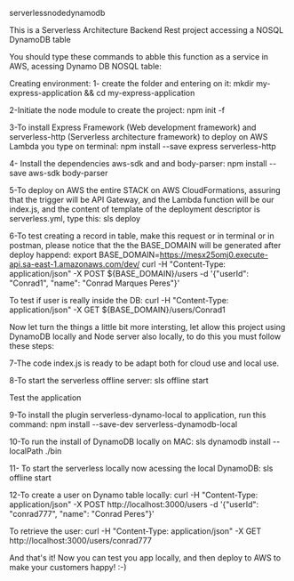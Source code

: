 serverlessnodedynamodb

This is a Serverless Architecture Backend Rest project accessing a NOSQL DynamoDB table

You should type these commands to abble this function as a service in AWS, acessing Dynamo DB NOSQL table:

Creating environment: 1- create the folder and entering on it: mkdir my-express-application && cd my-express-application

2-Initiate the node module to create the project: npm init -f

3-To install Express Framework (Web development framework) and serverless-http (Serverless architecture framework) to deploy on AWS Lambda you type on terminal: npm install --save express serverless-http

4- Install the dependencies aws-sdk and and body-parser: npm install --save aws-sdk body-parser

5-To deploy on AWS the entire STACK on AWS CloudFormations, assuring that the trigger will be API Gateway, and the Lambda function will be our index.js, and the content of template of the deployment descriptor is serverless.yml, type this: sls deploy

6-To test creating a record in table, make this request or in terminal or in postman, please notice that the the BASE_DOMAIN will be generated after deploy happend: export BASE_DOMAIN=https://mesx25omj0.execute-api.sa-east-1.amazonaws.com/dev/ curl -H "Content-Type: application/json" -X POST ${BASE_DOMAIN}/users -d '{"userId": "Conrad1", "name": "Conrad Marques Peres"}'

To test if user is really inside the DB: curl -H "Content-Type: application/json" -X GET ${BASE_DOMAIN}/users/Conrad1

Now let turn the things a little bit more intersting, let allow this project using DynamoDB locally and Node server also locally, to do this you must follow these steps:

7-The code index.js is ready to be adapt both for cloud use and local use.

8-To start the serverless offline server: sls offline start

Test the application

9-To install the plugin serverless-dynamo-local to application, run this command: npm install --save-dev serverless-dynamodb-local

10-To run the install of DynamoDB locally on MAC: sls dynamodb install --localPath ./bin

11- To start the serverless locally now acessing the local DynamoDB: sls offline start

12-To create a user on Dynamo table locally: curl -H "Content-Type: application/json" -X POST http://localhost:3000/users -d '{"userId": "conrad777", "name": "Conrad Peres"}'

To retrieve the user: curl -H "Content-Type: application/json" -X GET http://localhost:3000/users/conrad777

And that's it! Now you can test you app locally, and then deploy to AWS to make your customers happy! :-)

